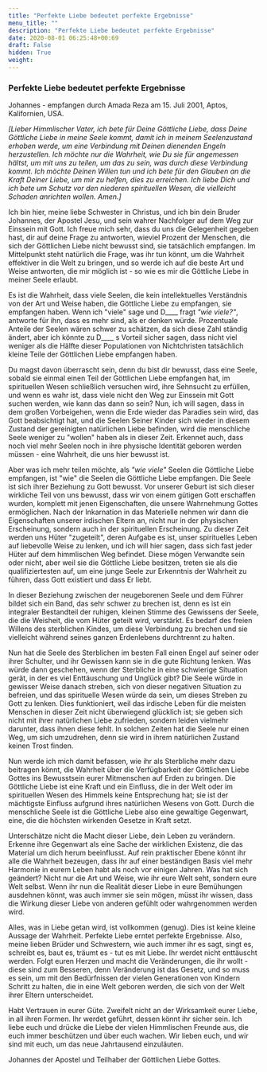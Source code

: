 ```yaml
---
title: "Perfekte Liebe bedeutet perfekte Ergebnisse"
menu_title: ""
description: "Perfekte Liebe bedeutet perfekte Ergebnisse"
date: 2020-08-01 06:25:48+00:69
draft: False
hidden: True
weight:
---
```

### Perfekte Liebe bedeutet perfekte Ergebnisse

Johannes - empfangen durch Amada Reza am 15. Juli 2001, Aptos, Kalifornien, USA.

*[Lieber Himmlischer Vater, ich bete für Deine Göttliche Liebe, dass Deine Göttliche Liebe in meine Seele kommt, damit ich in meinem Seelenzustand erhoben werde, um eine Verbindung mit Deinen dienenden Engeln herzustellen. Ich möchte nur die Wahrheit, wie Du sie für angemessen hältst, um mit uns zu teilen, um das zu sein, was durch diese Verbindung kommt. Ich möchte Deinen Willen tun und ich bete für den Glauben an die Kraft Deiner Liebe, um mir zu helfen, dies zu erreichen. Ich liebe Dich und ich bete um Schutz vor den niederen spirituellen Wesen, die vielleicht Schaden anrichten wollen. Amen.]*

Ich bin hier, meine liebe Schwester in Christus, und ich bin dein Bruder Johannes, der Apostel Jesu, und sein wahrer Nachfolger auf dem Weg zur Einssein mit Gott. Ich freue mich sehr, dass du uns die Gelegenheit gegeben hast, dir auf deine Frage zu antworten, wieviel Prozent der Menschen, die sich der Göttlichen Liebe nicht bewusst sind, sie tatsächlich empfangen. Im Mittelpunkt steht natürlich die Frage, was ihr tun könnt, um die Wahrheit effektiver in die Welt zu bringen, und so werde ich auf die beste Art und Weise antworten, die mir möglich ist - so wie es mir die Göttliche Liebe in meiner Seele erlaubt.

Es ist die Wahrheit, dass viele Seelen, die kein intellektuelles Verständnis von der Art und Weise haben, die Göttliche Liebe zu empfangen, sie empfangen haben. Wenn ich "viele" sage und D____ fragt *"wie viele?"*, antworte für ihn, dass es mehr sind, als er denken würde. Prozentuale Anteile der Seelen wären schwer zu schätzen, da sich diese Zahl ständig ändert, aber ich könnte zu D____ s Vorteil sicher sagen, dass nicht viel weniger als die Hälfte dieser Populationen von Nichtchristen tatsächlich kleine Teile der Göttlichen Liebe empfangen haben.

Du magst davon überrascht sein, denn du bist dir bewusst, dass eine Seele, sobald sie einmal einen Teil der Göttlichen Liebe empfangen hat, im spirituellen Wesen schließlich versuchen wird, ihre Sehnsucht zu erfüllen, und wenn es wahr ist, dass viele nicht den Weg zur Einssein mit Gott suchen werden, wie kann das dann so sein? Nun, ich will sagen, dass in dem großen Vorbeigehen, wenn die Erde wieder das Paradies sein wird, das Gott beabsichtigt hat, und die Seelen Seiner Kinder sich wieder in diesem Zustand der gereinigten natürlichen Liebe befinden, wird die menschliche Seele weniger zu "wollen" haben als in dieser Zeit. Erkennet auch, dass noch viel mehr Seelen noch in ihre physische Identität geboren werden müssen - eine Wahrheit, die uns hier bewusst ist.

Aber was ich mehr teilen möchte, als *"wie viele"* Seelen die Göttliche Liebe empfangen, ist "wie" die Seelen die Göttliche Liebe empfangen. Die Seele ist sich ihrer Beziehung zu Gott bewusst. Vor unserer Geburt ist sich dieser wirkliche Teil von uns bewusst, dass wir von einem gütigen Gott erschaffen wurden, komplett mit jenen Eigenschaften, die unsere Wahrnehmung Gottes ermöglichen. Nach der Inkarnation in das Materielle nehmen wir dann die Eigenschaften unserer irdischen Eltern an, nicht nur in der physischen Erscheinung, sondern auch in der spirituellen Erscheinung. Zu dieser Zeit werden uns Hüter "zugeteilt", deren Aufgabe es ist, unser spirituelles Leben auf liebevolle Weise zu lenken, und ich will hier sagen, dass sich fast jeder Hüter auf dem himmlischen Weg befindet. Diese mögen Verwandte sein oder nicht, aber weil sie die Göttliche Liebe besitzen, treten sie als die qualifiziertesten auf, um eine junge Seele zur Erkenntnis der Wahrheit zu führen, dass Gott existiert und dass Er liebt.

In dieser Beziehung zwischen der neugeborenen Seele und dem Führer bildet sich ein Band, das sehr schwer zu brechen ist, denn es ist ein integraler Bestandteil der ruhigen, kleinen Stimme des Gewissens der Seele, die die Weisheit, die vom Hüter geteilt wird, verstärkt. Es bedarf des freien Willens des sterblichen Kindes, um diese Verbindung zu brechen und sie vielleicht während seines ganzen Erdenlebens durchtrennt zu halten.

Nun hat die Seele des Sterblichen im besten Fall einen Engel auf seiner oder ihrer Schulter, und ihr Gewissen kann sie in die gute Richtung lenken. Was würde dann geschehen, wenn der Sterbliche in eine schwierige Situation gerät, in der es viel Enttäuschung und Unglück gibt? Die Seele würde in gewisser Weise danach streben, sich von dieser negativen Situation zu befreien, und das spirituelle Wesen würde da sein, um dieses Streben zu Gott zu lenken. Dies funktioniert, weil das irdische Leben für die meisten Menschen in dieser Zeit nicht überwiegend glücklich ist; sie geben sich nicht mit ihrer natürlichen Liebe zufrieden, sondern leiden vielmehr darunter, dass ihnen diese fehlt. In solchen Zeiten hat die Seele nur einen Weg, um sich umzudrehen, denn sie wird in ihrem natürlichen Zustand keinen Trost finden.

Nun werde ich mich damit befassen, wie ihr als Sterbliche mehr dazu beitragen könnt, die Wahrheit über die Verfügbarkeit der Göttlichen Liebe Gottes ins Bewusstsein eurer Mitmenschen auf Erden zu bringen. Die Göttliche Liebe ist eine Kraft und ein Einfluss, die in der Welt oder im spirituellen Wesen des Himmels keine Entsprechung hat; sie ist der mächtigste Einfluss aufgrund ihres natürlichen Wesens von Gott. Durch die menschliche Seele ist die Göttliche Liebe also eine gewaltige Gegenwart, eine, die die höchsten wirkenden Gesetze in Kraft setzt.

Unterschätze nicht die Macht dieser Liebe, dein Leben zu verändern. Erkenne ihre Gegenwart als eine Sache der wirklichen Existenz, die das Material um dich herum beeinflusst. Auf rein praktischer Ebene könnt ihr alle die Wahrheit bezeugen, dass ihr auf einer beständigen Basis viel mehr Harmonie in eurem Leben habt als noch vor einigen Jahren. Was hat sich geändert? Nicht nur die Art und Weise, wie ihr eure Welt seht, sondern eure Welt selbst. Wenn ihr nun die Realität dieser Liebe in eure Bemühungen ausdehnen könnt, was auch immer sie sein mögen, müsst ihr wissen, dass die Wirkung dieser Liebe von anderen gefühlt oder wahrgenommen werden wird.

Alles, was in Liebe getan wird, ist vollkommen (genug). Dies ist keine kleine Aussage der Wahrheit. Perfekte Liebe erntet perfekte Ergebnisse. Also, meine lieben Brüder und Schwestern, wie auch immer ihr es sagt, singt es, schreibt es, baut es, träumt es - tut es mit Liebe. Ihr werdet nicht enttäuscht werden. Folgt euren Herzen und macht die Veränderungen, die ihr wollt - diese sind zum Besseren, denn Veränderung ist das Gesetz, und so muss es sein, um mit den Bedürfnissen der vielen Generationen von Kindern Schritt zu halten, die in eine Welt geboren werden, die sich von der Welt ihrer Eltern unterscheidet.

Habt Vertrauen in eurer Güte. Zweifelt nicht an der Wirksamkeit eurer Liebe, in all ihren Formen. Ihr werdet geführt, dessen könnt ihr sicher sein. Ich liebe euch und drücke die Liebe der vielen Himmlischen Freunde aus, die euch immer beschützen und über euch wachen. Wir lieben euch, und wir sind mit euch, um das neue Jahrtausend einzuläuten.

Johannes der Apostel und Teilhaber der Göttlichen Liebe Gottes.
